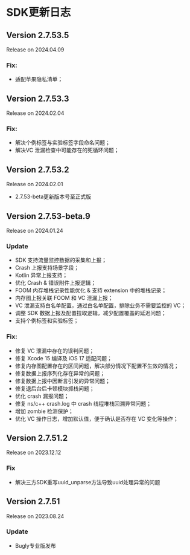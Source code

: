 # SDK更新日志

## Version 2.7.53.5

Release on 2024.04.09

### Fix:
* 适配苹果隐私清单；

## Version 2.7.53.3

Release on 2024.02.04

### Fix:
* 解决个例标签与实验标签字段命名问题；
* 解决VC 泄漏检查中可能存在的死循环问题；

## Version 2.7.53.2

Release on 2024.02.01

* 2.7.53-beta更新版本号至正式版

## Version 2.7.53-beta.9

Release on 2024.01.24

### Update

* SDK 支持流量监控数据的采集和上报；
* Crash 上报支持场景字段；
* Kotlin 异常上报支持；
* 优化 Crash & 错误附件上报逻辑；
* FOOM 内存堆栈记录性能优化 & 支持 extension 中的堆栈记录；
* 内存图上报关联 FOOM 和 VC 泄漏上报；
* VC 泄漏支持白名单配置，通过白名单配置，排除业务不需要监控的 VC；
* 调整 SDK 数据上报及配置拉取逻辑，减少配置覆盖的延迟问题；
* 支持个例标签和实验标签；

### Fix:

* 修复 VC 泄漏中存在的误判问题；
* 修复 Xcode 15 编译及 iOS 17 适配问题；
* 修复内存图配置存在的区间问题，解决部分情况下配置不生效的情况；
* 修复数据上报序列化存在异常的问题；
* 修复数据上报中因断言引发的异常问题；
* 修复退后台后卡顿模块抓栈问题；
* 优化 crash 漏报问题；
* 修复 ns/c++ crash.log 中 crash 线程堆栈回溯异常问题；
* 增加 zombie 检测保护；
* 优化 VC 操作日志，增加默认值，便于确认是否存在 VC 变化等操作；

## Version 2.7.51.2

Release on 2023.12.12

### Fix

* 解决三方SDK重写uuid_unparse方法导致uuid处理异常的问题


## Version 2.7.51

Release on 2023.08.24

### Update

* Bugly专业版发布
